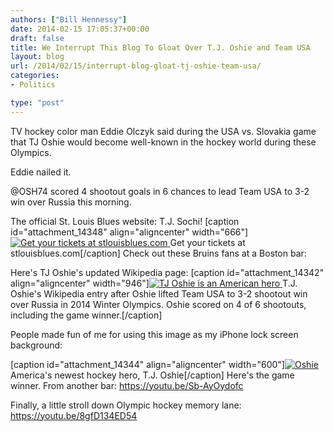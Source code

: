 ```yaml
---
authors: ["Bill Hennessy"]
date: 2014-02-15 17:05:37+00:00
draft: false
title: We Interrupt This Blog To Gloat Over T.J. Oshie and Team USA
layout: blog
url: /2014/02/15/interrupt-blog-gloat-tj-oshie-team-usa/
categories:
- Politics

type: "post"
---
```


TV hockey color man Eddie Olczyk said during the USA vs. Slovakia game that TJ Oshie would become well-known in the hockey world during these Olympics.

Eddie nailed it.

@OSH74 scored 4 shootout goals in 6 chances to lead Team USA to 3-2 win over Russia this morning.

The official St. Louis Blues website: T.J. Sochi!
[caption id="attachment_14348" align="aligncenter" width="666"][![Get your tickets at stlouisblues.com](https://hennessysview.com/wp-content/uploads/2014/02/The-Official-Web-Site-St-Louis-Blues-2014-02-15-11-31-22.png)
](https://hennessysview.com/wp-content/uploads/2014/02/The-Official-Web-Site-St-Louis-Blues-2014-02-15-11-31-22.png) Get your tickets at stlouisblues.com[/caption]
Check out these Bruins fans at a Boston bar:

Here's TJ Oshie's updated Wikipedia page:
[caption id="attachment_14342" align="aligncenter" width="946"][![TJ Oshie is an American hero](https://hennessysview.com/wp-content/uploads/2014/02/oshie-wiki.png)
](https://hennessysview.com/wp-content/uploads/2014/02/oshie-wiki.png) T.J. Oshie's Wikipedia entry after Oshie lifted Team USA to 3-2 shootout win over Russia in 2014 Winter Olympics. Oshie scored on 4 of 6 shootouts, including the game winner.[/caption]


People made fun of me for using this image as my iPhone lock screen background:


[caption id="attachment_14344" align="aligncenter" width="600"][![Oshie](https://hennessysview.com/wp-content/uploads/2014/02/made-in-USA.jpg)
](https://hennessysview.com/wp-content/uploads/2014/02/made-in-USA.jpg) America's newest hockey hero, T.J. Oshie[/caption]
Here's the game winner. From another bar:
https://youtu.be/Sb-AyOydofc

Finally, a little stroll down Olympic hockey memory lane:
https://youtu.be/8gfD134ED54
